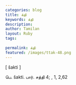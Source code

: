```yaml
---
categories: blog
title: க்தி
keywords: க்தி
description: 
author: Tamilan
layout: Ruby
tags: 
 
permalink: க்தி
featured: /images/ttak-48.png
---
```

  
[ šakti ]  
  
பெ. šakti. பார். சத்தி 4; , 1, 2,62